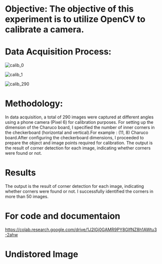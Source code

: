 
# Objective: The objective of this experiment is to utilize OpenCV to calibrate a camera.

# Data Acquisition Process:
![calib_0](https://github.com/user-attachments/assets/0eb710fd-d301-4f32-a0f9-8452228aaeb1)

![calib_1](https://github.com/user-attachments/assets/36fa03f1-517d-4cab-9438-a5578643cc82)


![calib_290](https://github.com/user-attachments/assets/c55d2af6-75cd-47dd-9cc4-7e1b32a331c5)

# Methodology: 
In data acquisition, a total of 290 images were captured at different angles using a phone
camera (Pixel 6) for calibration purposes. For setting up the dimension of the Charuco board, I specified
the number of inner corners in the checkerboard (horizontal and vertical).For example : (11, 8) Charuco
board.After configuring the checkerboard dimensions, I proceeded to prepare the object and image points
required for calibration. The output is the result of corner detection for each image, indicating whether
corners were found or not.


# Results
The output is the result of corner detection for each image, indicating whether corners were
found or not. I successfully identified the corners in more than 50 images.


# For code and documentaion
https://colab.research.google.com/drive/1J2lGj0GAMR9PY8GIfNZ8h1AWtu3-2ahw

# Undistored Image



   
